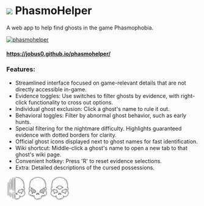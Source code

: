 # ![](src/favicon.ico) PhasmoHelper
A web app to help find ghosts in the game Phasmophobia.

[<img alt="phasmohelper" height="260" src="https://github.com/user-attachments/assets/d3cb334b-a14b-403b-8c60-6fd6b27788b5"/>](https://jobus0.github.io/phasmohelper/)
#### https://jobus0.github.io/phasmohelper/

### Features:
- Streamlined interface focused on game-relevant details that are not directly accessible in-game.
- Evidence toggles: Use switches to filter ghosts by evidence, with right-click functionality to cross out options.
- Individual ghost exclusion: Click a ghost's name to rule it out.
- Behavioral toggles: Filter by abnormal ghost behavior, such as early hunts.
- Special filtering for the nightmare difficulty. Highlights guaranteed evidence with dotted borders for clarity.
- Official ghost icons displayed next to ghost names for fast identification.
- Wiki shortcut: Middle-click a ghost's name to open a new tab to that ghost's wiki page.
- Convenient hotkey: Press 'R' to reset evidence selections.
- Extra: Detailed descriptions of the cursed possessions.

<img height="64" src="src/ghost-icons/wraith.png"/> <img height="64" src="src/ghost-icons/oni.png"/> <img height="64" src="src/ghost-icons/deogen.png"/>
